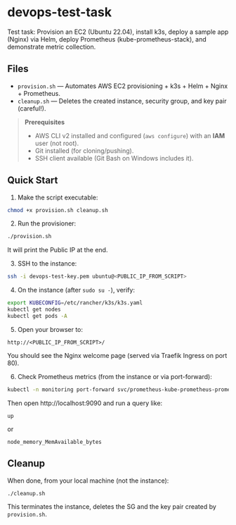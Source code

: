 # devops-test-task

Test task: Provision an EC2 (Ubuntu 22.04), install k3s, deploy a sample app (Nginx) via Helm, deploy Prometheus (kube-prometheus-stack), and demonstrate metric collection.

## Files
- `provision.sh` — Automates AWS EC2 provisioning + k3s + Helm + Nginx + Prometheus.
- `cleanup.sh` — Deletes the created instance, security group, and key pair (careful!).

> **Prerequisites**
> - AWS CLI v2 installed and configured (`aws configure`) with an **IAM** user (not root).
> - Git installed (for cloning/pushing).
> - SSH client available (Git Bash on Windows includes it).

## Quick Start
1) Make the script executable:
```bash
chmod +x provision.sh cleanup.sh
```

2) Run the provisioner:
```bash
./provision.sh
```
It will print the Public IP at the end.

3) SSH to the instance:
```bash
ssh -i devops-test-key.pem ubuntu@<PUBLIC_IP_FROM_SCRIPT>
```

4) On the instance (after `sudo su -`), verify:
```bash
export KUBECONFIG=/etc/rancher/k3s/k3s.yaml
kubectl get nodes
kubectl get pods -A
```

5) Open your browser to:
```
http://<PUBLIC_IP_FROM_SCRIPT>/
```
You should see the Nginx welcome page (served via Traefik Ingress on port 80).

6) Check Prometheus metrics (from the instance or via port-forward):
```bash
kubectl -n monitoring port-forward svc/prometheus-kube-prometheus-prometheus 9090:9090
```
Then open http://localhost:9090 and run a query like:
```
up
```
or
```
node_memory_MemAvailable_bytes
```

## Cleanup
When done, from your local machine (not the instance):
```bash
./cleanup.sh
```
This terminates the instance, deletes the SG and the key pair created by `provision.sh`.
